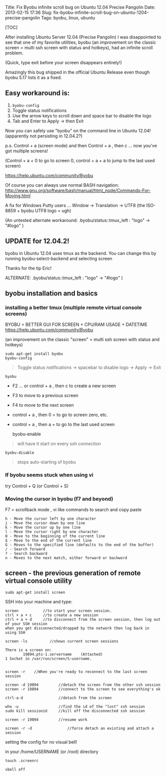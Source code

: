Title: Fix Byobu infinite scroll bug on Ubuntu 12.04 Precise Pangolin
Date: 2013-02-15 17:36
Slug: fix-byobu-infinite-scroll-bug-on-ubuntu-1204-precise-pangolin
Tags: byobu, linux, ubuntu

[TOC]

After installing Ubuntu Server 12.04 (Precise Pangolin) I was disappointed to see that one of my favorite utilities, byobu (an improvement on the classic screen = multi ssh screen with status and hotkeys), had an infinite scroll problem. 

(Quick, type exit before your screen disappears entirely!)

Amazingly this bug shipped in the official Ubuntu Release even though byobu 5.17 lists it as a fixed.

## Easy workaround is:

1. `byobu-config`
1. Toggle status notifications
1. Use the arrow keys to scroll down and space bar to disable the logo 
1. Tab and Enter to Apply -> then Exit 

Now you can safely use "byobu" on the command line in Ubuntu 12.04! (apparently not persisting in 12.04.2?)

p.s. Control + a (screen mode) and then Control + a , then c ... 
now you've got multiple screens! 

(Control + a + 0 to go to screen 0, control + a + a to jump to the last used screen)

<https://help.ubuntu.com/community/Byobu>

Of course you can always use normal BASH navigation: <http://www.gnu.org/software/bash/manual/html_node/Commands-For-Moving.html>

A fix for Windows Putty users ... Window -\> Translation -\> UTF8 (the ISO-8859 + byobu UTF8 logo = ugh)

(An untested alternate workaround: .byobu/status::tmux_left : "logo" -> "\#logo" )

## UPDATE for 12.04.2!

byobu in Ubuntu 12.04 uses tmux as the backend. You can change this by running byobu-select-backend and selecting screen

Thanks for the tip Eric!

ALTERNATE:
    .byobu/status::tmux_left : "logo" -> "#logo" )

## byobu installation and basics

### installing a better tmux (multiple remote virtual console screens)

BYOBU = BETTER GUI FOR SCREEN + CPU/RAM USAGE + DATETIME <https://help.ubuntu.com/community/Byobu>

(an improvement on the classic "screen" = multi ssh screen with status and hotkeys)

    sudo apt-get install byobu
    byobu-config
>    Toggle status notifications -> spacebar to disable logo -> Apply -> Exit

    byobu

- F2 ... or control + a , then c to create a new screen
- F3 to move to a previous screen
- F4 to move to the next screen
- control + a , then 0 = to go to screen zero, etc.
- control + a , then a = to go to the last used screen

    byobu-enable
> will have it start on every ssh connection

    byobu-disable
> stops auto-starting of byobu


### If byobu seems stuck when using vi

try Control + Q  (or Control + S)

### Moving the cursor in byobu (f7 and beyond)
F7 = scrollback mode , vi like commands to search and copy paste

    h - Move the cursor left by one character
    j - Move the cursor down by one line
    k - Move the cursor up by one line
    l - Move the cursor right by one character
    0 - Move to the beginning of the current line
    $ - Move to the end of the current line
    G - Moves to the specified line (defaults to the end of the buffer)
    / - Search forward
    ? - Search backward
    n - Moves to the next match, either forward or backword


## screen - the previous generation of remote virtual console utility

    sudo apt-get install screen

SSH into your machine and type:

    screen           //to start your screen session.
    ctrl + a + c     //to create a new session
    ctrl + a + d     //to disconnect from the screen session, then log out of your SSH session
    when you get disconnected/dropped by the network then log back in using SSH

    screen -ls          //shows current screen sessions

    There is a screen on:
            19894.pts-1.servername    (Attached)
    1 Socket in /var/run/screen/S-username.


    screen -r    //When you're ready to reconnect to the last screen session

    screen -d 19894         //detach the screen from the other ssh session
    screen -r 19894         //connect to the screen to see everything's ok

    ctrl-a-d                //detach from the screen

    who -u                  //find the id of the "lost" ssh session
    sudo kill sessionid     //kill off the disconnected ssh session

    screen -r 19894         //resume work

    screen -r -d                //force detach an existing and attach a session


setting the config for no visual bell!

in your /home/USERNAME (or /root) directory

    touch .screenrc

    vbell off

